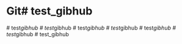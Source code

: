 # Git#   t e s t _ g i b h u b  
 #   t e s t _ g i b h u b  
 #   t e s t _ g i b h u b  
 #   t e s t _ g i b h u b  
 #   t e s t _ g i b h u b  
 #   t e s t _ g i b h u b  
 #   t e s t _ g i b h u b  
 #   t e s t _ g i b h u b  
 